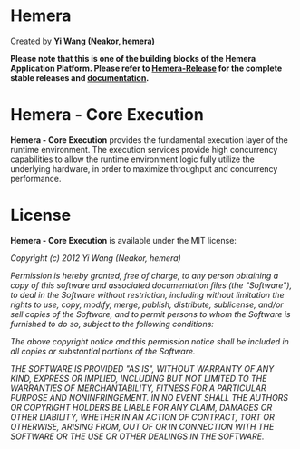 # Hemera
Created by **Yi Wang (Neakor, hemera)**

**Please note that this is one of the building blocks of the Hemera
Application Platform. Please refer to [Hemera-Release](https://github.com/hemera/Hemera-Release)
for the complete stable releases and [documentation](https://github.com/hemera/Hemera-Release/wiki).**

# Hemera - Core Execution

**Hemera - Core Execution** provides the fundamental execution layer
of the runtime environment. The execution services provide high concurrency
capabilities to allow the runtime environment logic fully utilize the
underlying hardware, in order to maximize throughput and concurrency
performance.

# License

**Hemera - Core Execution** is available under the MIT license:

*Copyright (c) 2012 Yi Wang (Neakor, hemera)*

*Permission is hereby granted, free of charge, to any person obtaining a copy*
*of this software and associated documentation files (the "Software"), to deal*
*in the Software without restriction, including without limitation the rights*
*to use, copy, modify, merge, publish, distribute, sublicense, and/or sell*
*copies of the Software, and to permit persons to whom the Software is*
*furnished to do so, subject to the following conditions:*

*The above copyright notice and this permission notice shall be included in*
*all copies or substantial portions of the Software.*

*THE SOFTWARE IS PROVIDED "AS IS", WITHOUT WARRANTY OF ANY KIND, EXPRESS OR*
*IMPLIED, INCLUDING BUT NOT LIMITED TO THE WARRANTIES OF MERCHANTABILITY,*
*FITNESS FOR A PARTICULAR PURPOSE AND NONINFRINGEMENT. IN NO EVENT SHALL THE*
*AUTHORS OR COPYRIGHT HOLDERS BE LIABLE FOR ANY CLAIM, DAMAGES OR OTHER*
*LIABILITY, WHETHER IN AN ACTION OF CONTRACT, TORT OR OTHERWISE, ARISING FROM,*
*OUT OF OR IN CONNECTION WITH THE SOFTWARE OR THE USE OR OTHER DEALINGS IN*
*THE SOFTWARE.*